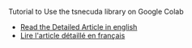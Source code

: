 Tutorial to Use the tsnecuda library on Google Colab

- [Read the Detailed Article in english](https://inside-machinelearning.com/en/use-tsne-cuda-on-google-colab/)
- [Lire l'article détaillé en français](https://inside-machinelearning.com/tsne-cuda-sur-colab/)
